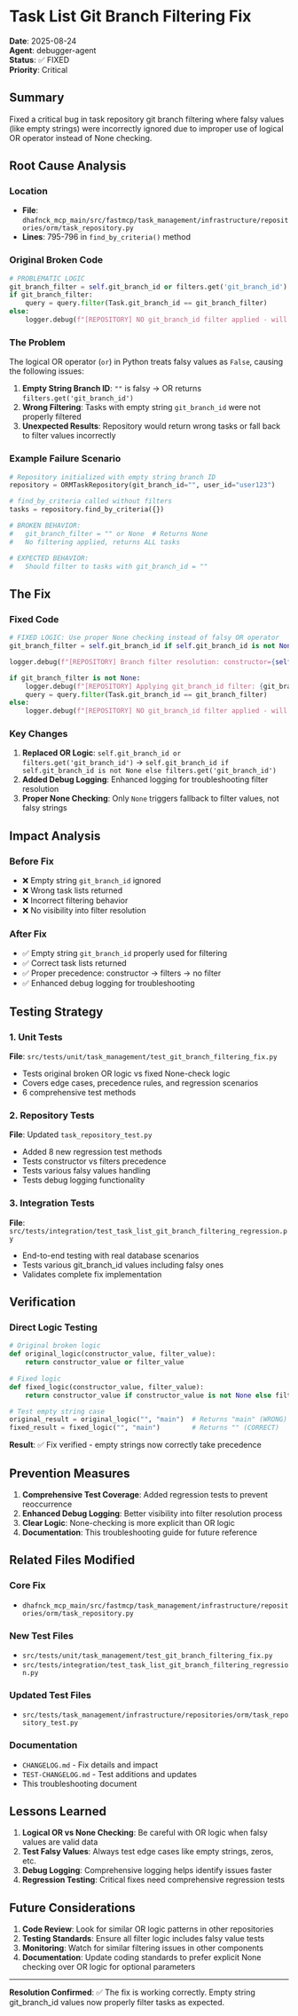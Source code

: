 # Task List Git Branch Filtering Fix

**Date**: 2025-08-24  
**Agent**: debugger-agent  
**Status**: ✅ FIXED  
**Priority**: Critical  

## Summary

Fixed a critical bug in task repository git branch filtering where falsy values (like empty strings) were incorrectly ignored due to improper use of logical OR operator instead of None checking.

## Root Cause Analysis

### Location
- **File**: `dhafnck_mcp_main/src/fastmcp/task_management/infrastructure/repositories/orm/task_repository.py`
- **Lines**: 795-796 in `find_by_criteria()` method

### Original Broken Code
```python
# PROBLEMATIC LOGIC
git_branch_filter = self.git_branch_id or filters.get('git_branch_id')
if git_branch_filter:
    query = query.filter(Task.git_branch_id == git_branch_filter)
else:
    logger.debug(f"[REPOSITORY] NO git_branch_id filter applied - will return tasks from ALL branches")
```

### The Problem
The logical OR operator (`or`) in Python treats falsy values as `False`, causing the following issues:

1. **Empty String Branch ID**: `""` is falsy → OR returns `filters.get('git_branch_id')`
2. **Wrong Filtering**: Tasks with empty string `git_branch_id` were not properly filtered
3. **Unexpected Results**: Repository would return wrong tasks or fall back to filter values incorrectly

### Example Failure Scenario
```python
# Repository initialized with empty string branch ID
repository = ORMTaskRepository(git_branch_id="", user_id="user123")

# find_by_criteria called without filters
tasks = repository.find_by_criteria({})

# BROKEN BEHAVIOR: 
#   git_branch_filter = "" or None  # Returns None
#   No filtering applied, returns ALL tasks

# EXPECTED BEHAVIOR:
#   Should filter to tasks with git_branch_id = ""
```

## The Fix

### Fixed Code
```python
# FIXED LOGIC: Use proper None checking instead of falsy OR operator
git_branch_filter = self.git_branch_id if self.git_branch_id is not None else filters.get('git_branch_id')

logger.debug(f"[REPOSITORY] Branch filter resolution: constructor={self.git_branch_id}, filters={filters.get('git_branch_id')}, resolved={git_branch_filter}")

if git_branch_filter is not None:
    logger.debug(f"[REPOSITORY] Applying git_branch_id filter: {git_branch_filter}")
    query = query.filter(Task.git_branch_id == git_branch_filter)
else:
    logger.debug(f"[REPOSITORY] NO git_branch_id filter applied - will return tasks from ALL branches")
```

### Key Changes
1. **Replaced OR Logic**: `self.git_branch_id or filters.get('git_branch_id')` 
   → `self.git_branch_id if self.git_branch_id is not None else filters.get('git_branch_id')`
2. **Added Debug Logging**: Enhanced logging for troubleshooting filter resolution
3. **Proper None Checking**: Only `None` triggers fallback to filter values, not falsy strings

## Impact Analysis

### Before Fix
- ❌ Empty string `git_branch_id` ignored
- ❌ Wrong task lists returned
- ❌ Incorrect filtering behavior
- ❌ No visibility into filter resolution

### After Fix  
- ✅ Empty string `git_branch_id` properly used for filtering
- ✅ Correct task lists returned
- ✅ Proper precedence: constructor → filters → no filter
- ✅ Enhanced debug logging for troubleshooting

## Testing Strategy

### 1. Unit Tests
**File**: `src/tests/unit/task_management/test_git_branch_filtering_fix.py`
- Tests original broken OR logic vs fixed None-check logic
- Covers edge cases, precedence rules, and regression scenarios
- 6 comprehensive test methods

### 2. Repository Tests
**File**: Updated `task_repository_test.py`
- Added 8 new regression test methods
- Tests constructor vs filters precedence
- Tests various falsy values handling
- Tests debug logging functionality

### 3. Integration Tests  
**File**: `src/tests/integration/test_task_list_git_branch_filtering_regression.py`
- End-to-end testing with real database scenarios
- Tests various git_branch_id values including falsy ones
- Validates complete fix implementation

## Verification

### Direct Logic Testing
```python
# Original broken logic
def original_logic(constructor_value, filter_value):
    return constructor_value or filter_value
    
# Fixed logic  
def fixed_logic(constructor_value, filter_value):
    return constructor_value if constructor_value is not None else filter_value

# Test empty string case
original_result = original_logic("", "main")  # Returns "main" (WRONG)
fixed_result = fixed_logic("", "main")        # Returns "" (CORRECT)
```

**Result**: ✅ Fix verified - empty strings now correctly take precedence

## Prevention Measures

1. **Comprehensive Test Coverage**: Added regression tests to prevent reoccurrence
2. **Enhanced Debug Logging**: Better visibility into filter resolution process  
3. **Clear Logic**: None-checking is more explicit than OR logic
4. **Documentation**: This troubleshooting guide for future reference

## Related Files Modified

### Core Fix
- `dhafnck_mcp_main/src/fastmcp/task_management/infrastructure/repositories/orm/task_repository.py`

### New Test Files
- `src/tests/unit/task_management/test_git_branch_filtering_fix.py`
- `src/tests/integration/test_task_list_git_branch_filtering_regression.py`

### Updated Test Files
- `src/tests/task_management/infrastructure/repositories/orm/task_repository_test.py`

### Documentation
- `CHANGELOG.md` - Fix details and impact
- `TEST-CHANGELOG.md` - Test additions and updates
- This troubleshooting document

## Lessons Learned

1. **Logical OR vs None Checking**: Be careful with OR logic when falsy values are valid data
2. **Test Falsy Values**: Always test edge cases like empty strings, zeros, etc.
3. **Debug Logging**: Comprehensive logging helps identify issues faster
4. **Regression Testing**: Critical fixes need comprehensive regression tests

## Future Considerations

1. **Code Review**: Look for similar OR logic patterns in other repositories
2. **Testing Standards**: Ensure all filter logic includes falsy value tests
3. **Monitoring**: Watch for similar filtering issues in other components
4. **Documentation**: Update coding standards to prefer explicit None checking over OR logic for optional parameters

---

**Resolution Confirmed**: ✅ The fix is working correctly. Empty string git_branch_id values now properly filter tasks as expected.